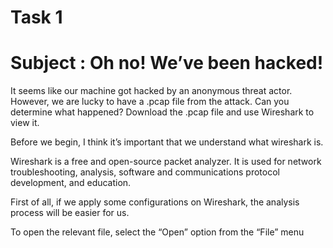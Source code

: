 # Task 1
# Subject : Oh no! We’ve been hacked!

It seems like our machine got hacked by an anonymous threat actor. However, we are lucky to have a .pcap file from the attack. Can you determine what happened? Download the .pcap file and use Wireshark to view it.

Before we begin, I think it’s important that we understand what wireshark is.

Wireshark is a free and open-source packet analyzer. It is used for network troubleshooting, analysis, software and communications protocol development, and education.

First of all, if we apply some configurations on Wireshark, the analysis process will be easier for us.

To open the relevant file, select the “Open” option from the “File” menu
